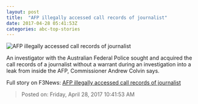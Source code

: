 ```yaml
---
layout: post
title:  "AFP illegally accessed call records of journalist"
date: 2017-04-28 05:41:53Z
categories: abc-top-stories
---
```


![AFP illegally accessed call records of journalist](http://www.abc.net.au/news/image/8329352-1x1-700x700.jpg)

An investigator with the Australian Federal Police sought and acquired the call records of a journalist without a warrant during an investigation into a leak from inside the AFP, Commissioner Andrew Colvin says.


Full story on F3News: [AFP illegally accessed call records of journalist](http://www.f3nws.com/n/Ts3yJJ)

> Posted on: Friday, April 28, 2017 10:41:53 AM
